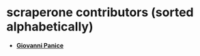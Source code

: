 scraperone contributors (sorted alphabetically)
============================================

* **[Giovanni Panice](https://github.com/kmos)**